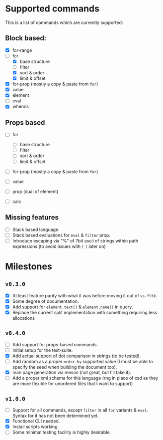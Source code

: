 # Supported commands

This is a list of commands which are currently supported:


## Block based:

- [x] for-range
- [ ] for
  - [x] base structure
  - [ ] filter
  - [x] sort & order
  - [x] limit & offset
- [x] for-prop (mostly a copy & paste from `for`)
- [x] value
- [x] element
- [ ] eval
- [x] when/is

## Props based

- [ ] for
  - [ ] base structure
  - [ ] filter
  - [ ] sort & order
  - [ ] limit & offset
- [ ] for-prop (mostly a copy & paste from `for`)
- [ ] value
- [ ] prop (dual of element)
- [ ] calc


## Missing features
- [ ] Stack based language.
- [ ] Stack based evaluations for `eval` & `filter` prop.
- [ ] Introduce escaping via "%" of 7bit ascii of strings within path expressions (to avoid issues with `[` `]` later on)

# Milestones

## `v0.3.0`
- [x] At least feature parity with what it was before moving it out of `vs-fltk`.
- [x] Some degree of documentation.
- [x] Add support for `element.text()` & `element.name()` in query.
- [x] Replace the current split implementation with something requiring less allocations

## `v0.4.0`
- [ ] Add support for props-based commands.
- [ ] Initial setup for the test-suite.
- [x] Add actual support of dot comparison in strings (to be tested).
- [ ] Add random as a proper `order-by` supported value (I must be able to specify the seed when building the document too).
- [x] man page generation via meson (not great, but I'll take it).
- [ ] Add a proper xml schema for this language (rng in place of xsd as they are more flexible for unordered files that I want to support)

## `v1.0.0`
- [ ] Support for all commands, except `filter` in all `for` variants & `eval`. Syntax for it has not been determined yet.  
- [x] Functional CLI needed.  
- [x] Install scripts working.
- [ ] Some minimal testing facility is highly desirable.